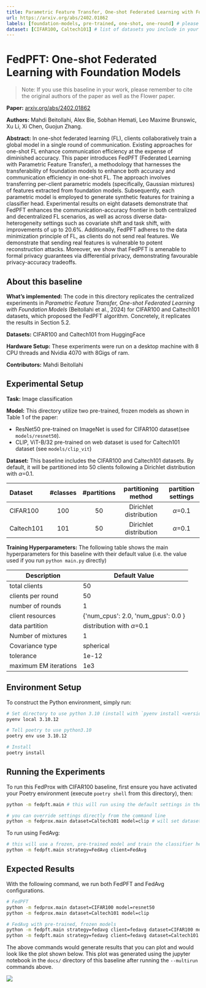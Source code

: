 ```yaml
---
title: Parametric Feature Transfer, One-shot Federated Learning with Foundation Models
url: https://arxiv.org/abs/2402.01862
labels: [foundation-models, pre-trained, one-shot, one-round] # please add between 4 and 10 single-word (maybe two-words) labels (e.g. system heterogeneity, image classification, asynchronous, weight sharing, cross-silo). Do not use ""
dataset: [CIFAR100, Caltech101] # list of datasets you include in your baseline. Do not use ""
---
```


# FedPFT: One-shot Federated Learning with Foundation Models

> Note: If you use this baseline in your work, please remember to cite the original authors of the paper as well as the Flower paper.

**Paper:** [arxiv.org/abs/2402.01862](https://arxiv.org/abs/2402.01862)

**Authors:** Mahdi Beitollahi, Alex Bie, Sobhan Hemati, Leo Maxime Brunswic, Xu Li, Xi Chen, Guojun Zhang.

**Abstract:** In one-shot federated learning (FL), clients collaboratively train a global model in a single round of communication. Existing approaches for one-shot FL enhance communication efficiency at the expense of diminished accuracy. This paper introduces FedPFT (Federated Learning with Parametric Feature Transfer), a methodology that harnesses the transferability of foundation models to enhance both accuracy and communication efficiency in one-shot FL. The approach involves transferring per-client parametric models (specifically, Gaussian mixtures) of features extracted from foundation models. Subsequently, each parametric model is employed to generate synthetic features for training a classifier head. Experimental results on eight datasets demonstrate that FedPFT enhances the communication-accuracy frontier in both centralized and decentralized FL scenarios, as well as across diverse data-heterogeneity settings such as covariate shift and task shift, with improvements of up to 20.6%. Additionally, FedPFT adheres to the data minimization principle of FL, as clients do not send real features. We demonstrate that sending real features is vulnerable to potent reconstruction attacks. Moreover, we show that FedPFT is amenable to formal privacy guarantees via differential privacy, demonstrating favourable privacy-accuracy tradeoffs.


## About this baseline

**What’s implemented:** The code in this directory replicates the centralized experiments in *Parametric Feature Transfer, One-shot Federated Learning with Foundation Models* (Beitollahi et al., 2024) for CIFAR100 and Caltech101 datasets, which proposed the FedPFT algorithm. Concretely, it replicates the results in Section 5.2.

**Datasets:** CIFAR100 and Caltech101 from HuggingFace

**Hardware Setup:** These experiments were run on a desktop machine with 8 CPU threads and Nvidia 4070 with 8Gigs of ram. 

**Contributors:** Mahdi Beitollahi


## Experimental Setup

**Task:** Image classification

**Model:** This directory utilize two pre-trained, frozen models as shown in Table 1 of the paper:
* ResNet50 pre-trained on ImageNet is used for CIFAR100 dataset(see `models/resnet50`). 
* CLIP, ViT-B/32 pre-trained on web dataset is used for Caltech101 dataset (see `models/clip_vit`)

**Dataset:** This baseline includes the CIFAR100 and Caltech101 datasets. By default, it will be partitioned into 50 clients following a Dirichlet distribution with $\alpha$=0.1.

| Dataset | #classes | #partitions | partitioning method | partition settings |
| :------ | :---: | :---: | :---: | :---: |
| CIFAR100 | 100 | 50 | Dirichlet distribution | $\alpha$=0.1 |
| Caltech101 | 101 | 50 | Dirichlet distribution | $\alpha$=0.1 |

**Training Hyperparameters:** The following table shows the main hyperparameters for this baseline with their default value (i.e. the value used if you run `python main.py` directly)

| Description | Default Value |
| ----------- | ----- |
| total clients | 50 |
| clients per round | 50 |
| number of rounds | 1 |
| client resources | {'num_cpus': 2.0, 'num_gpus': 0.0 }|
| data partition | distribution with $\alpha$=0.1 |
| Number of mixtures | 1 |
| Covariance type | spherical |
| tolerance | 1e-12 |
| maximum EM iterations | 1e3 |


## Environment Setup

To construct the Python environment, simply run:

```bash
# Set directory to use python 3.10 (install with `pyenv install <version>` if you don't have it)
pyenv local 3.10.12

# Tell poetry to use python3.10
poetry env use 3.10.12

# Install
poetry install
```


## Running the Experiments

To run this FedProx with CIFAR100 baseline, first ensure you have activated your Poetry environment (execute `poetry shell` from this directory), then:

```bash
python -m fedpft.main # this will run using the default settings in the `conf/config.yaml`

# you can override settings directly from the command line
python -m fedprox.main dataset=Caltech101 model=clip # will set dataset to Caltech101 and the pre-trained model to Clip-ViT/B32
```

To run using FedAvg:
```bash
# this will use a frozen, pre-trained model and train the classifier head
python -m fedpft.main strategy=FedAvg client=FedAvg

```


## Expected Results


With the following command, we run both FedPFT and FedAvg configurations. 

```bash
# FedPFT
python -m fedprox.main dataset=CIFAR100 model=resnet50
python -m fedprox.main dataset=Caltech101 model=clip

# FedAvg with pre-trained, frozen models
python -m fedpft.main strategy=fedavg client=fedavg dataset=CIFAR100 model=resnet50 num_rounds=20 
python -m fedpft.main strategy=fedavg client=fedavg dataset=Caltech101 model=clip num_rounds=20 fedavg.num_epochs=10 fedavg.lr=0.01 num_gpus=0.2
```

The above commands would generate results that you can plot and would look like the plot shown below. This plot was generated using the jupyter notebook in the `docs/` directory of this baseline after running the `--multirun` commands above.

![](_static/FedProx_mnist.png)